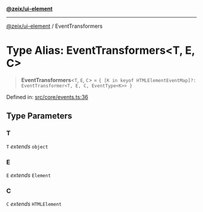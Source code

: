 [**@zeix/ui-element**](../README.md)

***

[@zeix/ui-element](../globals.md) / EventTransformers

# Type Alias: EventTransformers\<T, E, C\>

> **EventTransformers**\<`T`, `E`, `C`\> = `{ [K in keyof HTMLElementEventMap]?: EventTransformer<T, E, C, EventType<K>> }`

Defined in: [src/core/events.ts:36](https://github.com/zeixcom/ui-element/blob/e094bd31ef74080268e6d1b7a25d938efebeb3ee/src/core/events.ts#L36)

## Type Parameters

### T

`T` *extends* `object`

### E

`E` *extends* `Element`

### C

`C` *extends* `HTMLElement`
